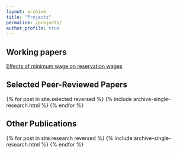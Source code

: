 ```yaml
---
layout: archive
title: "Projects"
permalink: /projects/
author_profile: true
---
```


## Working papers
[Effects of minimum wage on reservation wages](/files/research_projects/JMP_draft.pdf)

## Selected Peer-Reviewed Papers

{% for post in site.selected reversed %}
  {% include archive-single-research.html %}
{% endfor %}

## Other Publications

{% for post in site.research reversed %}
  {% include archive-single-research.html %}
{% endfor %}

<!-- ## Working Papers

{% for post in site.workingpapers reversed %}
  {% include archive-single-research.html %}
{% endfor %} -->
